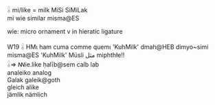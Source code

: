 𓏇 mi/like = milk MiSi SiMiLak  
  mi wie similar misma@ES  

wie: micro ornament v in hieratic ligature  

W19  𓏇 HMι ham cuma comme quemι 'KuhMilk' dmah@HEB dimyo~simi  
misma@ES 'KuhMilk' Müsli  مثل miphthłe!!  
𓏇=> ꟿie.like ḥalīb@sem calb lab  
analeiko analog  
Galak galeik@goth  
gleich alike  
jämlik nämlich  
